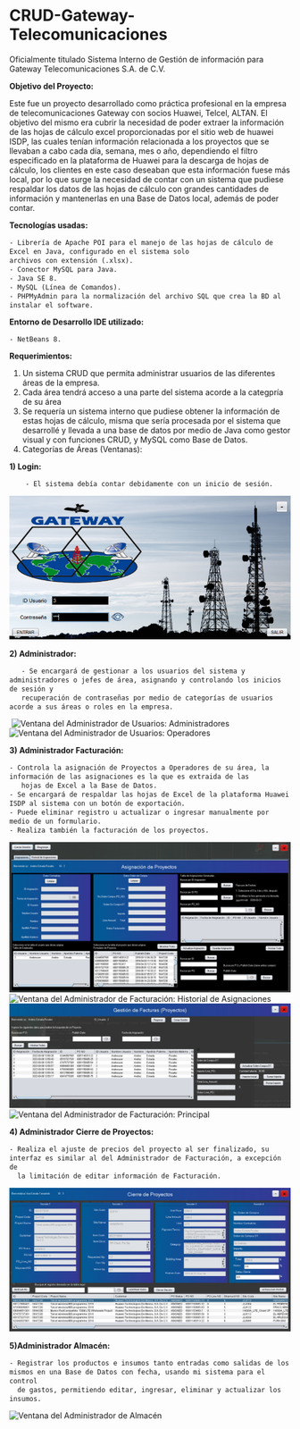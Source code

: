 # CRUD-Gateway-Telecomunicaciones
Oficialmente titulado Sistema Interno de Gestión de información para Gateway Telecomunicaciones S.A. de C.V.

**Objetivo del Proyecto:**

Este fue un proyecto desarrollado como práctica profesional en la empresa de telecomunicaciones Gateway con socios Huawei, Telcel, ALTAN.
El objetivo del mismo era cubrir la necesidad de poder extraer la información de las hojas de cálculo excel proporcionadas por el sitio web de huawei ISDP, 
las cuales tenían información relacionada a los proyectos que se llevaban a cabo cada día, semana, mes o año, dependiendo el filtro especificado 
en la plataforma de Huawei para la descarga de hojas de cálculo,
los clientes en este caso deseaban que esta información fuese más local, por lo que surge la necesidad de contar con un sistema que pudiese respaldar los datos
de las hojas de cálculo con grandes cantidades de información y mantenerlas en una Base de Datos local, además de poder contar.

**Tecnologías usadas:**
  
    - Librería de Apache POI para el manejo de las hojas de cálculo de Excel en Java, configurado en el sistema solo 
    archivos con extensión (.xlsx).
    - Conector MySQL para Java.
    - Java SE 8.
    - MySQL (Línea de Comandos).
    - PHPMyAdmin para la normalización del archivo SQL que crea la BD al instalar el software.

**Entorno de Desarrollo IDE utilizado:**

    - NetBeans 8.

**Requerimientos:**
1. Un sistema CRUD que permita administrar usuarios de las diferentes áreas de la empresa.
2. Cada área tendrá acceso a una parte del sistema acorde a la categpría de su área
3. Se requería un sistema interno que pudiese obtener la información de estas hojas de cálculo, misma que sería procesada por el sistema que desarrollé y llevada a una 
base de datos por medio de Java como gestor visual y con funciones CRUD, y MySQL como Base de Datos.
4. Categorías de Áreas (Ventanas):
  
  **1) Login:**
    
        - El sistema debía contar debidamente con un inicio de sesión.
  
  ![Ventana de Inicio de Sesión](https://raw.githubusercontent.com/EduardoUT/CRUD-Gateway-Telecomunicaciones/master/assets/Capturas-GatewaySW/Login/Login.PNG)
  
  **2) Administrador:** 
       
       - Se encargará de gestionar a los usuarios del sistema y administradores o jefes de área, asignando y controlando los inicios de sesión y 
       recuperación de contraseñas por medio de categorías de usuarios acorde a sus áreas o roles en la empresa.
       
  ![]()
  ![Ventana del Administrador de Usuarios: Administradores](https://raw.githubusercontent.com/EduardoUT/CRUD-Gateway-Telecomunicaciones/master/assets/Capturas-GatewaySW/Administrador/Gesti%C3%B3nAdministradores.PNG)
  ![Ventana del Administrador de Usuarios: Operadores](https://raw.githubusercontent.com/EduardoUT/CRUD-Gateway-Telecomunicaciones/master/assets/Capturas-GatewaySW/Administrador/Gesti%C3%B3nUsuarios.PNG)
  
     
  **3) Administrador Facturación:** 
    
    - Controla la asignación de Proyectos a Operadores de su área, la información de las asignaciones es la que es extraida de las
       hojas de Excel a la Base de Datos.
    - Se encargará de respaldar las hojas de Excel de la plataforma Huawei ISDP al sistema con un botón de exportación.
    - Puede eliminar registro u actualizar o ingresar manualmente por medio de un formulario.
    - Realiza también la facturación de los proyectos.
  
  ![Ventana del Administrador de Facturación: Asignación de Proyectos](https://raw.githubusercontent.com/EduardoUT/CRUD-Gateway-Telecomunicaciones/master/assets/Capturas-GatewaySW/Admin-Facturaci%C3%B3n/Gesti%C3%B3nAsignaciones.PNG)
  ![Ventana del Administrador de Facturación: Historial de Asignaciones](https://raw.githubusercontent.com/EduardoUT/CRUD-Gateway-Telecomunicaciones/master/assets/Capturas-GatewaySW/Admin-Facturaci%C3%B3n/HistorialAsignaciones.PNG)
  ![Ventana del Administrador de Facturación: Gestión de Facturas (Proyectos)](https://raw.githubusercontent.com/EduardoUT/CRUD-Gateway-Telecomunicaciones/master/assets/Capturas-GatewaySW/Admin-Facturaci%C3%B3n/Gesti%C3%B3nFacturas.PNG)
  ![Ventana del Administrador de Facturación: Principal](https://raw.githubusercontent.com/EduardoUT/CRUD-Gateway-Telecomunicaciones/master/assets/Capturas-GatewaySW/Admin-Facturaci%C3%B3n/Principal.PNG)
  
  **4) Administrador Cierre de Proyectos:**
  
    - Realiza el ajuste de precios del proyecto al ser finalizado, su interfaz es similar al del Administrador de Facturación, a excepción de
      la limitación de editar información de Facturación.
      
  ![Ventana del Administrador de Cierre de Proyectos](https://raw.githubusercontent.com/EduardoUT/CRUD-Gateway-Telecomunicaciones/master/assets/Capturas-GatewaySW/Admin-CierreProyectos/Principal.PNG)
  
      
  **5)Administrador Almacén:**
  
    - Registrar los productos e insumos tanto entradas como salidas de los mismos en una Base de Datos con fecha, usando mi sistema para el control
      de gastos, permitiendo editar, ingresar, eliminar y actualizar los insumos.
     
  ![Ventana del Administrador de Almacén](https://raw.githubusercontent.com/EduardoUT/CRUD-Gateway-Telecomunicaciones/master/assets/Capturas-GatewaySW/Admin-Almac%C3%A9n/Principal.PNG)
   




